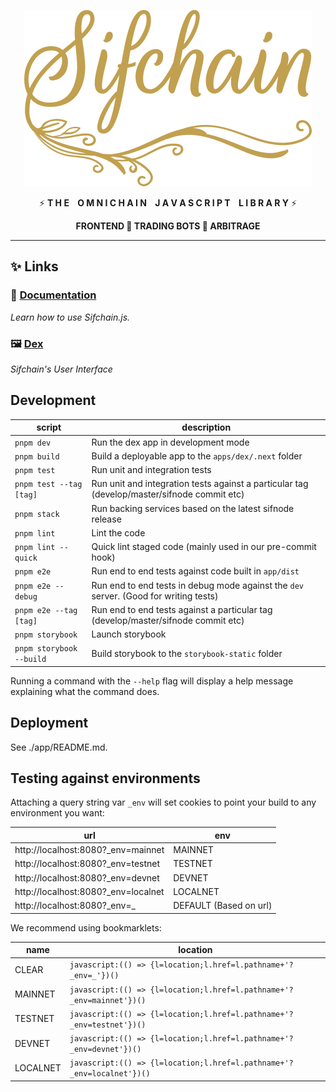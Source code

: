 <p>
 <center>
    <a href="https://dex.sifchain.finance" target="_blank" rel="noopener noreferrer">
        <img src="https://raw.githubusercontent.com/Sifchain/.github/main/assets/Sifchain%20Logo.svg"/>
    </a>
 </center>
</p>
<p>
 <center>
⚡️ <b>T H E &nbsp;&nbsp; O M N I C H A I N &nbsp;&nbsp; J A V A S C R I P T &nbsp;&nbsp;  L I B R A R Y</b> ⚡️
 </center>
</p>
<p>
 <center>
 
  <b>FRONTEND 🤝 TRADING BOTS 🤝 ARBITRAGE</b>
 </center>
</p>
<hr />

## ✨ Links

### 📖 [Documentation](/apps/docs/)

_Learn how to use Sifchain.js._

### 🖼 [Dex](/apps/dex/)

_Sifchain's User Interface_

## Development

| script                   | description                                                                                 |
| ------------------------ | ------------------------------------------------------------------------------------------- |
| `pnpm dev`               | Run the dex app in development mode                                                         |
| `pnpm build`             | Build a deployable app to the `apps/dex/.next` folder                                       |
| `pnpm test`              | Run unit and integration tests                                                              |
| `pnpm test --tag [tag]`  | Run unit and integration tests against a particular tag (develop/master/sifnode commit etc) |
| `pnpm stack`             | Run backing services based on the latest sifnode release                                    |
| `pnpm lint`              | Lint the code                                                                               |
| `pnpm lint --quick`      | Quick lint staged code (mainly used in our pre-commit hook)                                 |
| `pnpm e2e`               | Run end to end tests against code built in `app/dist`                                       |
| `pnpm e2e --debug`       | Run end to end tests in debug mode against the `dev` server. (Good for writing tests)       |
| `pnpm e2e --tag [tag]`   | Run end to end tests against a particular tag (develop/master/sifnode commit etc)           |
| `pnpm storybook`         | Launch storybook                                                                            |
| `pnpm storybook --build` | Build storybook to the `storybook-static` folder                                            |

Running a command with the `--help` flag will display a help message explaining what the command does.

## Deployment

See ./app/README.md.

## Testing against environments

Attaching a query string var `_env` will set cookies to point your build to any environment you want:

| url                                  | env                    |
| ------------------------------------ | ---------------------- |
| http://localhost:8080?\_env=mainnet  | MAINNET                |
| http://localhost:8080?\_env=testnet  | TESTNET                |
| http://localhost:8080?\_env=devnet   | DEVNET                 |
| http://localhost:8080?\_env=localnet | LOCALNET               |
| http://localhost:8080?\_env=\_       | DEFAULT (Based on url) |

We recommend using bookmarklets:

| name     | location                                                               |
| -------- | ---------------------------------------------------------------------- |
| CLEAR    | `javascript:(() => {l=location;l.href=l.pathname+'?_env=_'})()`        |
| MAINNET  | `javascript:(() => {l=location;l.href=l.pathname+'?_env=mainnet'})()`  |
| TESTNET  | `javascript:(() => {l=location;l.href=l.pathname+'?_env=testnet'})()`  |
| DEVNET   | `javascript:(() => {l=location;l.href=l.pathname+'?_env=devnet'})()`   |
| LOCALNET | `javascript:(() => {l=location;l.href=l.pathname+'?_env=localnet'})()` |

